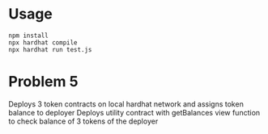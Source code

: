 # Usage

```
npm install
npx hardhat compile
npx hardhat run test.js
```

# Problem 5

Deploys 3 token contracts on local hardhat network and assigns token balance to deployer
Deploys utility contract with getBalances view function to check balance of 3 tokens of the deployer